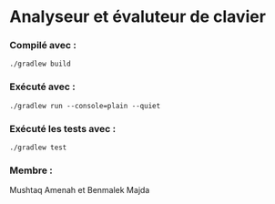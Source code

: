 # Analyseur et évaluteur de clavier

### Compilé avec : 
```./gradlew build```

### Exécuté avec : 
```./gradlew run --console=plain --quiet```

### Exécuté les tests avec :
```./gradlew test```

### Membre : 
Mushtaq Amenah et
Benmalek Majda
